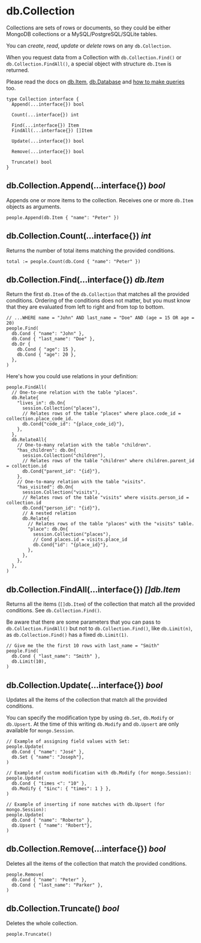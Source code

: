 # db.Collection

Collections are sets of rows or documents, so they could be either MongoDB collections or a MySQL/PostgreSQL/SQLite tables.

You can *create*, *read*, *update* or *delete* rows on any ``db.Collection``.

When you request data from a Collection with ``db.Collection.Find()`` or ``db.Collection.FindAll()``, a special object
with structure ``db.Item`` is returned.

Please read the docs on [db.Item](/db/item), [db.Database](/db/database) and [how to make queries](/db/queries) too.

    type Collection interface {
      Append(...interface{}) bool

      Count(...interface{}) int

      Find(...interface{}) Item
      FindAll(...interface{}) []Item

      Update(...interface{}) bool

      Remove(...interface{}) bool

      Truncate() bool
    }

## db.Collection.Append(...interface{}) *bool*

Appends one or more items to the collection. Receives one or more ``db.Item`` objects as arguments.

    people.Append(db.Item { "name": "Peter" })

## db.Collection.Count(...interface{}) *int*

Returns the number of total items matching the provided conditions.

    total := people.Count(db.Cond { "name": "Peter" })

## db.Collection.Find(...interface{}) *db.Item*

Return the first ``db.Item`` of the ``db.Collection`` that matches all the provided conditions. Ordering of the conditions
does not matter, but you must know that they are evaluated from left to right and from top to bottom.

    // ...WHERE name = "John" AND last_name = "Doe" AND (age = 15 OR age = 20)
    people.Find(
      db.Cond { "name": "John" },
      db.Cond { "last_name": "Doe" },
      db.Or {
        db.Cond { "age": 15 },
        db.Cond { "age": 20 },
      },
    )

Here's how you could use relations in your definition:

    people.FindAll(
      // One-to-one relation with the table "places".
      db.Relate{
        "lives_in": db.On{
          session.Collection("places"),
          // Relates rows of the table "places" where place.code_id = collection.place_code_id.
          db.Cond{"code_id": "{place_code_id}"},
        },
      },
      db.RelateAll{
        // One-to-many relation with the table "children".
        "has_children": db.On{
          session.Collection("children"),
          // Relates rows of the table "children" where children.parent_id = collection.id
          db.Cond{"parent_id": "{id}"},
        },
        // One-to-many relation with the table "visits".
        "has_visited": db.On{
          session.Collection("visits"),
          // Relates rows of the table "visits" where visits.person_id = collection.id
          db.Cond{"person_id": "{id}"},
          // A nested relation
          db.Relate{
            // Relates rows of the table "places" with the "visits" table.
            "place": db.On{
              session.Collection("places"),
              // Cond places.id = visits.place_id
              db.Cond{"id": "{place_id}"},
            },
          },
        },
      },
    )

## db.Collection.FindAll(...interface{}) *[]db.Item*

Returns all the items (``[]db.Item``) of the collection that match all the provided conditions. See ``db.Collection.Find()``.

Be aware that there are some parameters that you can pass to ``db.Collection.FindAll()`` but not to ``db.Collection.Find()``,
like ``db.Limit(n)``, as ``db.Collection.Find()`` has a fixed ``db.Limit(1)``.

    // Give me the the first 10 rows with last_name = "Smith"
    people.Find(
      db.Cond { "last_name": "Smith" },
      db.Limit(10),
    )

## db.Collection.Update(...interface{}) *bool*

Updates all the items of the collection that match all the provided conditions.

You can specify the modification type by using ``db.Set``, ``db.Modify`` or ``db.Upsert``. At the time of this writing
``db.Modify`` and ``db.Upsert`` are only available for ``mongo.Session``.

    // Example of assigning field values with Set:
    people.Update(
      db.Cond { "name": "José" },
      db.Set { "name": "Joseph"},
    )

    // Example of custom modification with db.Modify (for mongo.Session):
    people.Update(
      db.Cond { "times <": "10" },
      db.Modify { "$inc": { "times": 1 } },
    )

    // Example of inserting if none matches with db.Upsert (for mongo.Session):
    people.Update(
      db.Cond { "name": "Roberto" },
      db.Upsert { "name": "Robert"},
    )

## db.Collection.Remove(...interface{}) *bool*

Deletes all the items of the collection that match the provided conditions.

    people.Remove(
      db.Cond { "name": "Peter" },
      db.Cond { "last_name": "Parker" },
    )

## db.Collection.Truncate() *bool*

Deletes the whole collection.

    people.Truncate()
